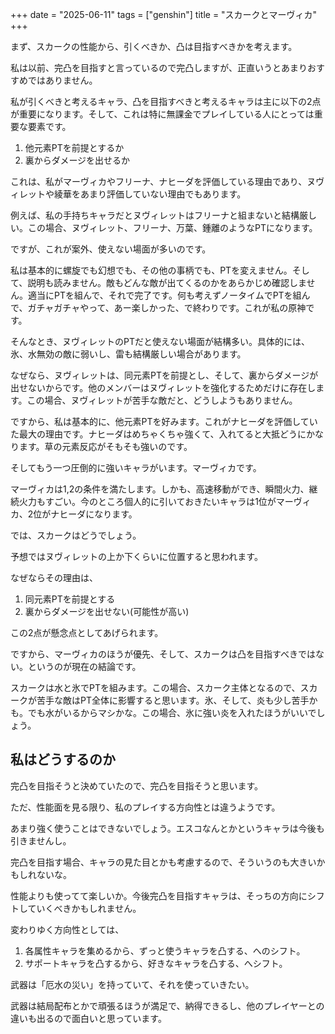 +++
date = "2025-06-11"
tags = ["genshin"]
title = "スカークとマーヴィカ"
+++

まず、スカークの性能から、引くべきか、凸は目指すべきかを考えます。

私は以前、完凸を目指すと言っているので完凸しますが、正直いうとあまりおすすめではありません。

私が引くべきと考えるキャラ、凸を目指すべきと考えるキャラは主に以下の2点が重要になります。そして、これは特に無課金でプレイしている人にとっては重要な要素です。

1. 他元素PTを前提とするか
2. 裏からダメージを出せるか

これは、私がマーヴィカやフリーナ、ナヒーダを評価している理由であり、ヌヴィレットや綾華をあまり評価していない理由でもあります。

例えば、私の手持ちキャラだとヌヴィレットはフリーナと組まないと結構厳しい。この場合、ヌヴィレット、フリーナ、万葉、鍾離のようなPTになります。

ですが、これが案外、使えない場面が多いのです。

私は基本的に螺旋でも幻想でも、その他の事柄でも、PTを変えません。そして、説明も読みません。敵もどんな敵が出てくるのかをあらかじめ確認しません。適当にPTを組んで、それで完了です。何も考えずノータイムでPTを組んで、ガチャガチャやって、あー楽しかった、で終わりです。これが私の原神です。

そんなとき、ヌヴィレットのPTだと使えない場面が結構多い。具体的には、氷、水無効の敵に弱いし、雷も結構厳しい場合があります。

なぜなら、ヌヴィレットは、同元素PTを前提とし、そして、裏からダメージが出せないからです。他のメンバーはヌヴィレットを強化するためだけに存在します。この場合、ヌヴィレットが苦手な敵だと、どうしようもありません。

ですから、私は基本的に、他元素PTを好みます。これがナヒーダを評価していた最大の理由です。ナヒーダはめちゃくちゃ強くて、入れてると大抵どうにかなります。草の元素反応がそもそも強いのです。

そしてもう一つ圧倒的に強いキャラがいます。マーヴィカです。

マーヴィカは1,2の条件を満たします。しかも、高速移動ができ、瞬間火力、継続火力もすごい。今のところ個人的に引いておきたいキャラは1位がマーヴィカ、2位がナヒーダになります。

では、スカークはどうでしょう。

予想ではヌヴィレットの上か下くらいに位置すると思われます。

なぜならその理由は、

1. 同元素PTを前提とする
2. 裏からダメージを出せない(可能性が高い)

この2点が懸念点としてあげられます。

ですから、マーヴィカのほうが優先、そして、スカークは凸を目指すべきではない。というのが現在の結論です。

スカークは水と氷でPTを組みます。この場合、スカーク主体となるので、スカークが苦手な敵はPT全体に影響すると思います。氷、そして、炎も少し苦手かも。でも水がいるからマシかな。この場合、氷に強い炎を入れたほうがいいでしょう。

## 私はどうするのか

完凸を目指そうと決めていたので、完凸を目指そうと思います。

ただ、性能面を見る限り、私のプレイする方向性とは違うようです。

あまり強く使うことはできないでしょう。エスコなんとかというキャラは今後も引きませんし。

完凸を目指す場合、キャラの見た目とかも考慮するので、そういうのも大きいかもしれないな。

性能よりも使ってて楽しいか。今後完凸を目指すキャラは、そっちの方向にシフトしていくべきかもしれません。

変わりゆく方向性としては、

1. 各属性キャラを集めるから、ずっと使うキャラを凸する、へのシフト。
2. サポートキャラを凸するから、好きなキャラを凸する、へシフト。

武器は「厄水の災い」を持っていて、それを使っていきたい。

武器は結局配布とかで頑張るほうが満足で、納得できるし、他のプレイヤーとの違いも出るので面白いと思っています。

